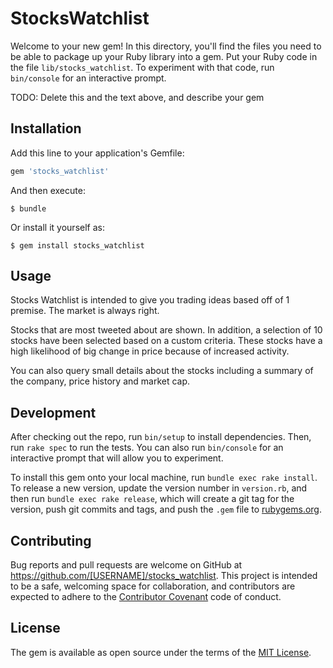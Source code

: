 # StocksWatchlist

Welcome to your new gem! In this directory, you'll find the files you need to be able to package up your Ruby library into a gem. Put your Ruby code in the file `lib/stocks_watchlist`. To experiment with that code, run `bin/console` for an interactive prompt.

TODO: Delete this and the text above, and describe your gem

## Installation

Add this line to your application's Gemfile:

```ruby
gem 'stocks_watchlist'
```

And then execute:

    $ bundle

Or install it yourself as:

    $ gem install stocks_watchlist

## Usage

Stocks Watchlist is intended to give you trading ideas based off of 1 premise.  The market is always right.  

Stocks that are most tweeted about are shown.  In addition, a selection of 10 stocks have been selected based on a custom criteria.  These stocks have a high likelihood of big change in price because of increased activity.

You can also query small details about the stocks including a summary of the company, price history and market cap.

## Development

After checking out the repo, run `bin/setup` to install dependencies. Then, run `rake spec` to run the tests. You can also run `bin/console` for an interactive prompt that will allow you to experiment.

To install this gem onto your local machine, run `bundle exec rake install`. To release a new version, update the version number in `version.rb`, and then run `bundle exec rake release`, which will create a git tag for the version, push git commits and tags, and push the `.gem` file to [rubygems.org](https://rubygems.org).

## Contributing

Bug reports and pull requests are welcome on GitHub at https://github.com/[USERNAME]/stocks_watchlist. This project is intended to be a safe, welcoming space for collaboration, and contributors are expected to adhere to the [Contributor Covenant](http://contributor-covenant.org) code of conduct.


## License

The gem is available as open source under the terms of the [MIT License](http://opensource.org/licenses/MIT).

